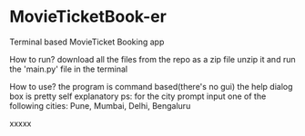 # MovieTicketBook-er
Terminal based MovieTicket Booking app

How to run?
download all the files from the repo as a zip file
unzip it and run the 'main.py' file in the terminal 

How to use?
the program is command based(there's no gui) 
the help dialog box is pretty self explanatory
ps: for the city prompt input one of the following cities: Pune, Mumbai, Delhi, Bengaluru

xxxxx
